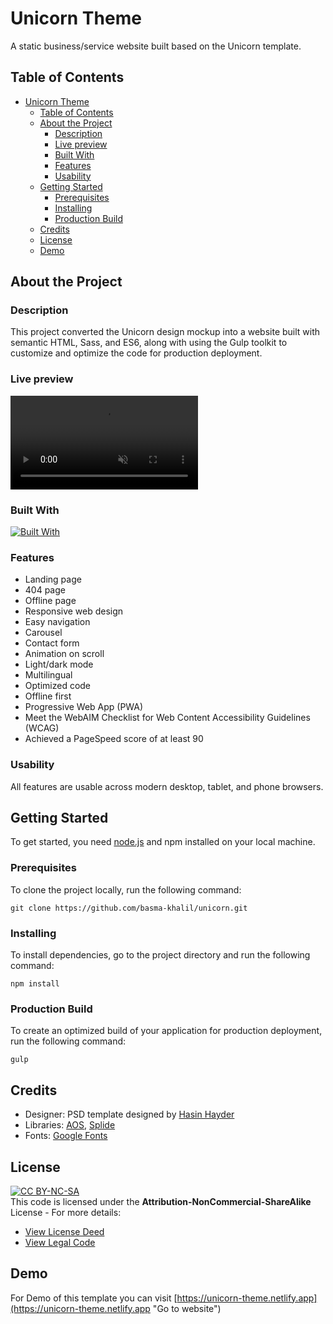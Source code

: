 # Unicorn Theme

A static business/service website built based on the Unicorn template.

## Table of Contents

- [Unicorn Theme](#unicorn-theme)
  - [Table of Contents](#table-of-contents)
  - [About the Project](#about-the-project)
    - [Description](#description)
    - [Live preview](#live-preview)
    - [Built With](#built-with)
    - [Features](#features)
    - [Usability](#usability)
  - [Getting Started](#getting-started)
    - [Prerequisites](#prerequisites)
    - [Installing](#installing)
    - [Production Build](#production-build)
  - [Credits](#credits)
  - [License](#license)
  - [Demo](#demo)

## About the Project

### Description

This project converted the Unicorn design mockup into a website built with semantic HTML, Sass, and ES6, along with using the Gulp toolkit to customize and optimize the code for production deployment.

### Live preview

<video autoplay loop muted playsinline src="screenshots/unicorn-preview.mp4"></video>


### Built With

[![Built With](https://skillicons.dev/icons?i=html,css,js,sass,gulp,nodejs)](https://skillicons.dev)

### Features

* Landing page
* 404 page
* Offline page
* Responsive web design
* Easy navigation
* Carousel
* Contact form
* Animation on scroll
* Light/dark mode
* Multilingual
* Optimized code
* Offline first
* Progressive Web App (PWA)
* Meet the WebAIM Checklist for Web Content Accessibility Guidelines (WCAG)
* Achieved a PageSpeed score of at least 90

### Usability

All features are usable across modern desktop, tablet, and phone browsers.

## Getting Started

To get started, you need [node.js](https://nodejs.org/en/download "Go to website") and npm installed on your local machine.

### Prerequisites

To clone the project locally, run the following command:

```
git clone https://github.com/basma-khalil/unicorn.git
```

### Installing

To install dependencies, go to the project directory and run the following command:

```
npm install
```

### Production Build

To create an optimized build of your application for production deployment, run the following command:

```
gulp
```

## Credits

* Designer: PSD template designed by [Hasin Hayder](https://graphicburger.com/unicorn-psd-template "Go to website")
* Libraries: [AOS](https://michalsnik.github.io/aos "Go to website"), [Splide](https://splidejs.com "Go to website")
* Fonts: [Google Fonts](https://fonts.google.com "Go to website")

## License

[![CC BY-NC-SA](https://licensebuttons.net/l/by-nc-sa/3.0/88x31.png)](https://creativecommons.org/licenses)\
This code is licensed under the **Attribution-NonCommercial-ShareAlike** License - For more details:
* [View License Deed](https://creativecommons.org/licenses/by-nc-sa/4.0/ "Go to website")
* [View Legal Code](https://creativecommons.org/licenses/by-nc-sa/4.0/legalcode "Go to website")

## Demo

For Demo of this template you can visit [https://unicorn-theme.netlify.app](https://unicorn-theme.netlify.app "Go to website")